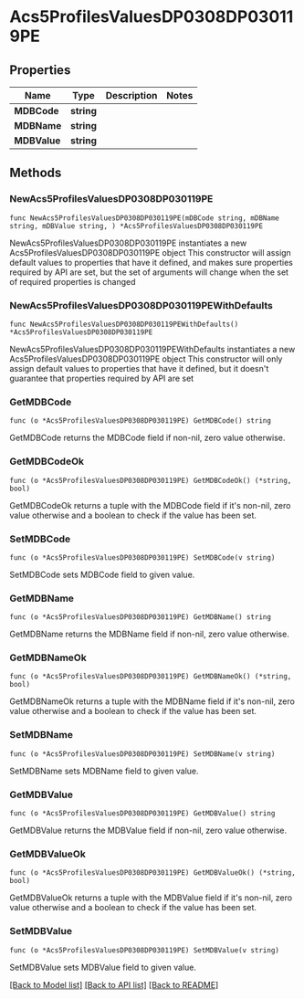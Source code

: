 # Acs5ProfilesValuesDP0308DP030119PE

## Properties

Name | Type | Description | Notes
------------ | ------------- | ------------- | -------------
**MDBCode** | **string** |  | 
**MDBName** | **string** |  | 
**MDBValue** | **string** |  | 

## Methods

### NewAcs5ProfilesValuesDP0308DP030119PE

`func NewAcs5ProfilesValuesDP0308DP030119PE(mDBCode string, mDBName string, mDBValue string, ) *Acs5ProfilesValuesDP0308DP030119PE`

NewAcs5ProfilesValuesDP0308DP030119PE instantiates a new Acs5ProfilesValuesDP0308DP030119PE object
This constructor will assign default values to properties that have it defined,
and makes sure properties required by API are set, but the set of arguments
will change when the set of required properties is changed

### NewAcs5ProfilesValuesDP0308DP030119PEWithDefaults

`func NewAcs5ProfilesValuesDP0308DP030119PEWithDefaults() *Acs5ProfilesValuesDP0308DP030119PE`

NewAcs5ProfilesValuesDP0308DP030119PEWithDefaults instantiates a new Acs5ProfilesValuesDP0308DP030119PE object
This constructor will only assign default values to properties that have it defined,
but it doesn't guarantee that properties required by API are set

### GetMDBCode

`func (o *Acs5ProfilesValuesDP0308DP030119PE) GetMDBCode() string`

GetMDBCode returns the MDBCode field if non-nil, zero value otherwise.

### GetMDBCodeOk

`func (o *Acs5ProfilesValuesDP0308DP030119PE) GetMDBCodeOk() (*string, bool)`

GetMDBCodeOk returns a tuple with the MDBCode field if it's non-nil, zero value otherwise
and a boolean to check if the value has been set.

### SetMDBCode

`func (o *Acs5ProfilesValuesDP0308DP030119PE) SetMDBCode(v string)`

SetMDBCode sets MDBCode field to given value.


### GetMDBName

`func (o *Acs5ProfilesValuesDP0308DP030119PE) GetMDBName() string`

GetMDBName returns the MDBName field if non-nil, zero value otherwise.

### GetMDBNameOk

`func (o *Acs5ProfilesValuesDP0308DP030119PE) GetMDBNameOk() (*string, bool)`

GetMDBNameOk returns a tuple with the MDBName field if it's non-nil, zero value otherwise
and a boolean to check if the value has been set.

### SetMDBName

`func (o *Acs5ProfilesValuesDP0308DP030119PE) SetMDBName(v string)`

SetMDBName sets MDBName field to given value.


### GetMDBValue

`func (o *Acs5ProfilesValuesDP0308DP030119PE) GetMDBValue() string`

GetMDBValue returns the MDBValue field if non-nil, zero value otherwise.

### GetMDBValueOk

`func (o *Acs5ProfilesValuesDP0308DP030119PE) GetMDBValueOk() (*string, bool)`

GetMDBValueOk returns a tuple with the MDBValue field if it's non-nil, zero value otherwise
and a boolean to check if the value has been set.

### SetMDBValue

`func (o *Acs5ProfilesValuesDP0308DP030119PE) SetMDBValue(v string)`

SetMDBValue sets MDBValue field to given value.



[[Back to Model list]](../README.md#documentation-for-models) [[Back to API list]](../README.md#documentation-for-api-endpoints) [[Back to README]](../README.md)


